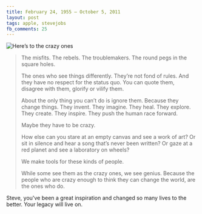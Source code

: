 ```yaml
---
title: February 24, 1955 – October 5, 2011
layout: post
tags: apple, stevejobs
fb_comments: 25
---
```


![Here’s to the crazy ones](http://farm7.static.flickr.com/6045/6215542425_63dbbb8eeb_o.png)

> The misfits. The rebels. The troublemakers. The round pegs in the square holes.
> 
> The ones who see things differently. They’re not fond of rules. And they have no respect for the status quo. You can quote them, disagree with them, glorify or vilify them.
> 
> About the only thing you can’t do is ignore them. Because they change things. They invent. They imagine. They heal. They explore. They create. They inspire. They push the human race forward.
> 
> Maybe they have to be crazy.
> 
> How else can you stare at an empty canvas and see a work of art? Or sit in silence and hear a song that’s never been written? Or gaze at a red planet and see a laboratory on wheels?
> 
> We make tools for these kinds of people.
> 
> While some see them as the crazy ones, we see genius. Because the people who are crazy enough to think they can change the world, are the ones who do.

Steve, you've been a great inspiration and changed so many lives to the better. Your legacy will live on.
